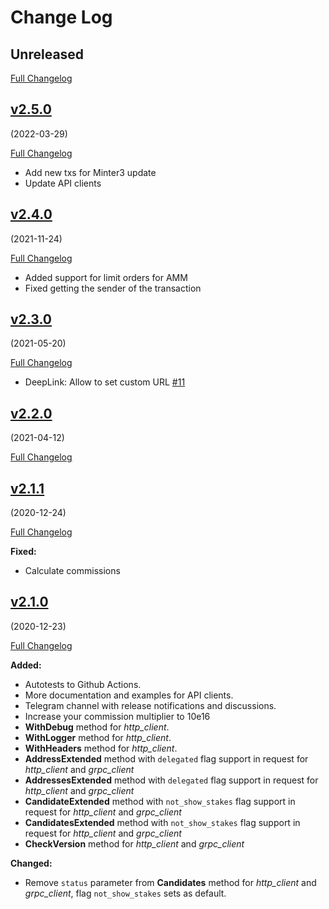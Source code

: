 # Change Log

## Unreleased

[Full Changelog](https://github.com/MinterTeam/minter-go-sdk/compare/v2.5.0...v2)

## [v2.5.0](https://github.com/MinterTeam/minter-go-sdk/tree/v2.5.0)

(2022-03-29)

[Full Changelog](https://github.com/MinterTeam/minter-go-sdk/compare/v2.4.0...v2.5.0)

- Add new txs for Minter3 update
- Update API clients

## [v2.4.0](https://github.com/MinterTeam/minter-go-sdk/tree/v2.4.0)

(2021-11-24)

[Full Changelog](https://github.com/MinterTeam/minter-go-sdk/compare/v2.3.0...v2.4.0)

- Added support for limit orders for AMM
- Fixed getting the sender of the transaction

## [v2.3.0](https://github.com/MinterTeam/minter-go-sdk/tree/v2.3.0)

(2021-05-20)

[Full Changelog](https://github.com/MinterTeam/minter-go-sdk/compare/v2.2.0...v2.3.0)

- DeepLink: Allow to set custom URL [#11](https://github.com/MinterTeam/minter-go-sdk/pull/11)

## [v2.2.0](https://github.com/MinterTeam/minter-go-sdk/tree/v2.2.0)

(2021-04-12)

[Full Changelog](https://github.com/MinterTeam/minter-go-sdk/compare/v2.1.1...v2.2.0)

## [v2.1.1](https://github.com/MinterTeam/minter-go-sdk/tree/v2.1.1)

(2020-12-24)

[Full Changelog](https://github.com/MinterTeam/minter-go-sdk/compare/v2.1.0...v2.1.1)

**Fixed:**

- Calculate commissions

## [v2.1.0](https://github.com/MinterTeam/minter-go-sdk/tree/v2.1.0)

(2020-12-23)

[Full Changelog](https://github.com/MinterTeam/minter-go-sdk/compare/v2.0.3...v2.1.0)

**Added:**

- Autotests to Github Actions.
- More documentation and examples for API clients.
- Telegram channel with release notifications and discussions.
- Increase your commission multiplier to 10e16
- **WithDebug** method for *http_client*.
- **WithLogger** method for *http_client*.
- **WithHeaders** method for *http_client*.
- **AddressExtended** method with `delegated` flag support in request for *http_client* and *grpc_client*
- **AddressesExtended** method with `delegated` flag support in request for *http_client* and *grpc_client*
- **CandidateExtended** method with `not_show_stakes` flag support in request for *http_client* and *grpc_client*
- **CandidatesExtended** method with `not_show_stakes` flag support in request for *http_client* and *grpc_client*
- **CheckVersion** method for *http_client* and *grpc_client*

**Changed:**

- Remove `status` parameter from **Candidates** method for *http_client* and *grpc_client*, flag `not_show_stakes` sets
  as default.
